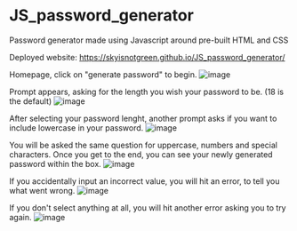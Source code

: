 # JS_password_generator
Password generator made using Javascript around pre-built HTML and CSS

Deployed website: https://skyisnotgreen.github.io/JS_password_generator/

Homepage, click on "generate password" to begin.
![image](https://user-images.githubusercontent.com/60657981/164967713-2404ce45-f71e-46b6-837f-91d5ae10120f.png)

Prompt appears, asking for the length you wish your password to be. (18 is the default)
![image](https://user-images.githubusercontent.com/60657981/164967480-3f56d236-b21c-450e-a509-6ecde9aa18dc.png)

After selecting your password lenght, another prompt asks if you want to include lowercase in your password.
![image](https://user-images.githubusercontent.com/60657981/164967548-f6f3a6e8-99b4-43f7-bd45-00d89f62e9de.png)

You will be asked the same question for uppercase, numbers and special characters. Once you get to the end, you can see your newly generated password within the box.
![image](https://user-images.githubusercontent.com/60657981/164967682-b0cd669a-aaad-4be1-9d78-cf7ecd56430f.png)

If you accidentally input an incorrect value, you will hit an error, to tell you what went wrong.
![image](https://user-images.githubusercontent.com/60657981/164967769-0d952fd5-32a8-4fe5-a7bc-5aa2b897eea5.png)

If you don't select anything at all, you will hit another error asking you to try again.
![image](https://user-images.githubusercontent.com/60657981/164967842-ec5c499d-5082-4ead-a170-5388ff6f4462.png)
